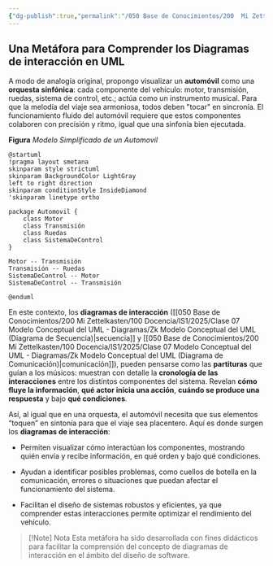 ```yaml
---
{"dg-publish":true,"permalink":"/050 Base de Conocimientos/200  Mi Zettelkasten/100 Docencia/IS1/2025/Clase 14 Diagramas de Interacción/Zk Diagramas de Interacción (Una Metáfora para Comprender los Diagramas de interacción en UML)/","tags":["digitalGarden","diagramasDeInteracción"]}
---
```


## Una Metáfora para Comprender los Diagramas de interacción en UML

A modo de analogía original, propongo visualizar un **automóvil** como una **orquesta sinfónica**: cada componente del vehículo: motor, transmisión, ruedas, sistema de control, etc.; actúa como un instrumento musical. Para que la melodía del viaje sea armoniosa, todos deben "tocar" en sincronía. El funcionamiento fluido del automóvil requiere que estos componentes colaboren con precisión y ritmo, igual que una sinfonía bien ejecutada.

**Figura**
_Modelo Simplificado de un Automovil_
```plantuml
@startuml
!pragma layout smetana
skinparam style strictuml
skinparam BackgroundColor LightGray
left to right direction
skinparam conditionStyle InsideDiamond
'skinparam linetype ortho

package Automovil {
	class Motor
	class Transmisión
	class Ruedas
	class SistemaDeControl
}	

Motor -- Transmisión
Transmisión -- Ruedas
SistemaDeControl -- Motor
SistemaDeControl -- Transmisión

@enduml
```

En este contexto, los **diagramas de interacción** ([[050 Base de Conocimientos/200  Mi Zettelkasten/100 Docencia/IS1/2025/Clase 07 Modelo Conceptual del UML - Diagramas/Zk Modelo Conceptual del UML (Diagrama de Secuencia)\|secuencia]] y [[050 Base de Conocimientos/200  Mi Zettelkasten/100 Docencia/IS1/2025/Clase 07 Modelo Conceptual del UML - Diagramas/Zk Modelo Conceptual del UML (Diagrama de Comunicación)\|comunicación]]), pueden pensarse como las **partituras** que guían a los músicos: muestran con detalle la **cronología de las interacciones** entre los distintos componentes del sistema. Revelan **cómo fluye la información**, **qué actor inicia una acción**, **cuándo se produce una respuesta** y bajo **qué condiciones**.

Así, al igual que en una orquesta, el automóvil necesita que sus elementos “toquen” en sintonía para que el viaje sea placentero. Aquí es donde surgen los **diagramas de interacción**:

- Permiten visualizar cómo interactúan los componentes, mostrando quién envía y recibe información, en qué orden y bajo qué condiciones.

- Ayudan a identificar posibles problemas, como cuellos de botella en la comunicación, errores o situaciones que puedan afectar el funcionamiento del sistema.

- Facilitan el diseño de sistemas robustos y eficientes, ya que comprender estas interacciones permite optimizar el rendimiento del vehículo.

> [!Note] Nota
> Esta metáfora ha sido desarrollada con fines didácticos para facilitar la comprensión del concepto de diagramas de interacción en el ámbito del diseño de software.

